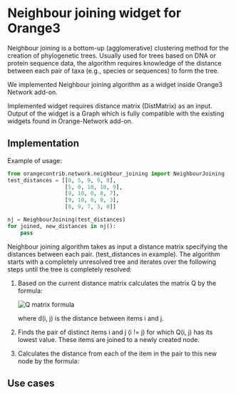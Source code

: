 Neighbour joining widget for Orange3
====================================
Neighbour joining is a bottom-up (agglomerative) clustering method for the creation of phylogenetic trees.
Usually used for trees based on DNA or protein sequence data, the algorithm requires knowledge of the distance between
each pair of taxa (e.g., species or sequences) to form the tree.

We implemented Neighbour joining algorithm as a widget inside Orange3 Network add-on.

Implemented widget requires distance matrix (DistMatrix) as an input. Output of the widget is a Graph which is fully
compatible with the existing widgets found in Orange-Network add-on.



Implementation
--------------
Example of usage:
```python
from orangecontrib.network.neighbour_joining import NeighbourJoining
test_distances = [[0, 5, 9, 9, 8],
                  [5, 0, 10, 10, 9],
                  [9, 10, 0, 8, 7],
                  [9, 10, 8, 0, 3],
                  [8, 9, 7, 3, 0]]

nj = NeighbourJoining(test_distances)
for joined, new_distances in nj():
    pass
```

Neighbour joining algorithm takes as input a distance matrix specifying the distances between each pair.
(test_distances in example). The algorithm starts with a completely unresolved tree and iterates over the following
steps until the tree is completely resolved:

1. Based on the current distance matrix calculates the matrix Q by the formula:

    ![Q matrix formula](http://shrani.si/f/p/1w/4QMqxWU0/qmatrix.jpg "Q matrix formula")

    where d(i, j) is the distance between items i and j.

2. Finds the pair of distinct items i and j (i != j) for which Q(i, j) has its lowest value. These items are joined
to a newly created node.

3. Calculates the distance from each of the item in the pair to this new node by the formula:


Use cases
---------
